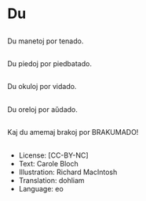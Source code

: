 # Du

##
Du manetoj por tenado.

##
Du piedoj por piedbatado.

##
Du okuloj por vidado.

##
Du oreloj por aŭdado.

##
Kaj du amemaj brakoj por BRAKUMADO!

##
* License: [CC-BY-NC]
* Text: Carole Bloch
* Illustration: Richard MacIntosh
* Translation: dohliam
* Language: eo
